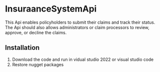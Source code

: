 # InsuraanceSystemApi
This Api enables policyholders to submit their claims and track their status. The Api should also
allows administrators or claim processors to review, approve, or decline the claims.

<h2>Installation</h2>
<p>
  <ol>
    <li>Download the code and run in vidual studio 2022 or visual studio code</li>
    <li>Restore nugget packages</li>
  </ol>
</p>
